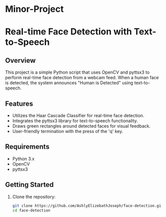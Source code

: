 # Minor-Project
# Real-time Face Detection with Text-to-Speech

## Overview
This project is a simple Python script that uses OpenCV and pyttsx3 to perform real-time face detection from a webcam feed. When a human face is detected, the system announces "Human is Detected" using text-to-speech.

## Features
- Utilizes the Haar Cascade Classifier for real-time face detection.
- Integrates the pyttsx3 library for text-to-speech functionality.
- Draws green rectangles around detected faces for visual feedback.
- User-friendly termination with the press of the 'q' key.

## Requirements
- Python 3.x
- OpenCV
- pyttsx3

## Getting Started
1. Clone the repository:
   ```bash
   git clone https://github.com/AshlyElizebathJoseph/face-detection.git
   cd face-detection
